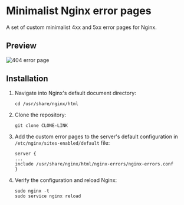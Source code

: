 # Minimalist Nginx error pages

A set of custom minimalist 4xx and 5xx error pages for Nginx.

## Preview
![404 error page](https://i.imgur.com/UhkO7uP.pngg)

## Installation

1. Navigate into Nginx's default document directory:
	```
    cd /usr/share/nginx/html
    ```
2. Clone the repository:
	```
    git clone CLONE-LINK
    ```

3. Add the custom error pages to the server's default configuration in `/etc/nginx/sites-enabled/default` file:
	```
    server {
    ...
    include /usr/share/nginx/html/nginx-errors/nginx-errors.conf
    }
    ```
4. Verify the configuration and reload Nginx:
	```
    sudo nginx -t
    sudo service nginx reload
    ```